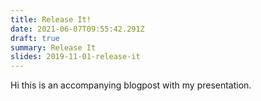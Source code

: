 ```yaml
---
title: Release It!
date: 2021-06-07T09:55:42.291Z
draft: true
summary: Release It
slides: 2019-11-01-release-it
---
```


Hi this is an accompanying blogpost with my presentation.
